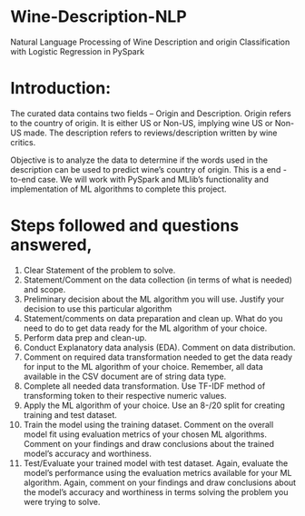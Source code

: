 # Wine-Description-NLP
Natural Language Processing of Wine Description and origin Classification with Logistic Regression in PySpark

# Introduction:

The curated data contains two fields – Origin and Description. Origin refers to the country of origin. It is either US or Non-US, implying wine US or Non-US made. The description refers to reviews/description written by wine critics.

Objective is to analyze the data to determine if the words used in the description can be used to predict wine’s country of origin. This is a end -to-end case. We will work with PySpark and MLlib’s functionality and implementation of ML algorithms to complete this project.

# Steps followed and questions answered,

1.	Clear Statement of the problem to solve.
2.	Statement/Comment on the data collection (in terms of what is needed) and scope. 
3.	Preliminary decision about the ML algorithm you will use. Justify your decision to use this particular algorithm
4.	Statement/comments on data preparation and clean up. What do you need to do to get data ready for the ML algorithm of your choice.
5.	Perform data prep and clean-up. 
6.	Conduct Explanatory data analysis (EDA). Comment on data distribution. 
7.	Comment on required data transformation needed to get the data ready for input to the ML algorithm of your choice. Remember, all data available in the CSV document are of string data type. 
8.	Complete all needed data transformation. Use TF-IDF method of transforming token to their respective numeric values. 
9.	Apply the ML algorithm of your choice. Use an 8-/20 split for creating training and test dataset. 
10.	Train the model using the training dataset. Comment on the overall model fit using evaluation metrics of your chosen ML algorithms. Comment on your findings and draw conclusions about the trained model’s accuracy and worthiness. 
11.	Test/Evaluate your trained model with test dataset. Again, evaluate the model’s performance using the evaluation metrics available for your ML algorithm. Again, comment on your findings and draw conclusions about the model’s accuracy and worthiness in terms solving the problem you were trying to solve. 

